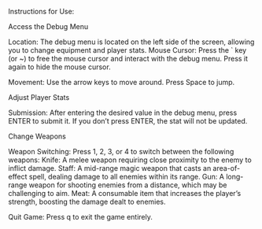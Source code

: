Instructions for Use:

Access the Debug Menu

Location: The debug menu is located on the left side of the screen, allowing you to change equipment and player stats.
Mouse Cursor: Press the ` key (or ~) to free the mouse cursor and interact with the debug menu. Press it again to hide the mouse cursor.

Movement: Use the arrow keys to move around. Press Space to jump.

Adjust Player Stats

Submission: After entering the desired value in the debug menu, press ENTER to submit it. If you don’t press ENTER, the stat will not be updated.

Change Weapons

Weapon Switching: Press 1, 2, 3, or 4 to switch between the following weapons:
Knife: A melee weapon requiring close proximity to the enemy to inflict damage.
Staff: A mid-range magic weapon that casts an area-of-effect spell, dealing damage to all enemies within its range.
Gun: A long-range weapon for shooting enemies from a distance, which may be challenging to aim.
Meat: A consumable item that increases the player’s strength, boosting the damage dealt to enemies.


Quit Game: Press q to exit the game entirely.
